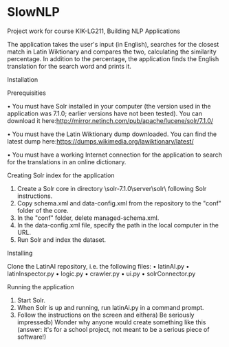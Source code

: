 # SlowNLP

Project work for course KIK-LG211, Building NLP Applications

The application takes the user's input (in English), searches for the closest match in Latin Wiktionary and compares the two, calculating the similarity percentage. In addition to the percentage, the application finds the English translation for the search word and prints it.

Installation

Prerequisities

• You must have Solr installed in your computer (the version used in the application was 7.1.0; earlier versions have not been tested). You can download it here:http://mirror.netinch.com/pub/apache/lucene/solr/7.1.0/

• You must have the Latin Wiktionary dump downloaded. You can find the latest dump here:https://dumps.wikimedia.org/lawiktionary/latest/

• You must have a working Internet connection for the application to search for the translations in an online dictionary.

Creating Solr index for the application

1. Create a Solr core in directory \solr-7.1.0\server\solr\ following Solr instructions.
2. Copy schema.xml and data-config.xml from the repository to the "conf" folder of the core.
3. In the "conf" folder, delete managed-schema.xml.
4. In the data-config.xml file, specify the path in the local computer in the URL.
5. Run Solr and index the dataset.

Installing

Clone the LatinAI repository, i.e. the following files:
• latinAI.py
• latinInspector.py
• logic.py
• crawler.py
• ui.py
• solrConnector.py

Running the application

1. Start Solr.
2. When Solr is up and running, run latinAi.py in a command prompt.
3. Follow the instructions on the screen and eithera) Be seriously impressedb) Wonder why anyone would create something like this (answer: it's for a school project, not meant to be a serious piece of software!)


